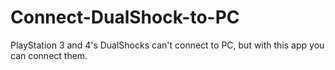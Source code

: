 # Connect-DualShock-to-PC
PlayStation 3 and 4's DualShocks can't connect to PC, but with this app you can connect them.
